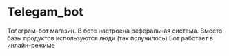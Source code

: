# Telegam_bot
Телеграм-бот магазин.
В боте настроена реферальная система.
Вместо базы продуктов используются люди (так получилось)
Бот работает в инлайн-режиме
